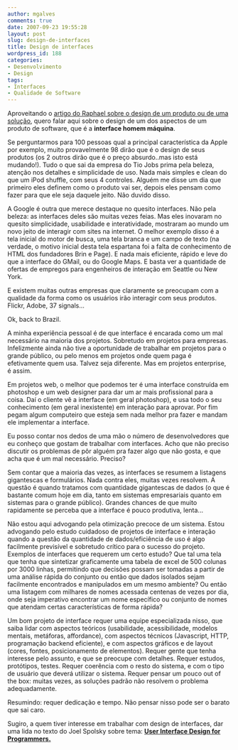 ```yaml
---
author: mgalves
comments: true
date: 2007-09-23 19:55:28
layout: post
slug: design-de-interfaces
title: Design de interfaces
wordpress_id: 188
categories:
- Desenvolvimento
- Design
tags:
- Interfaces
- Qualidade de Software
---
```


Aproveitando o [artigo do Raphael sobre o design de um produto ou de uma solução](http://log4dev.com/2007/09/21/startup-mantra-i-design-e-tudo-que-importa/), quero falar aqui sobre o design de um dos aspectos de um produto de software, que é a **interface homem máquina**.

Se perguntarmos para 100 pessoas qual a principal característica da Apple por exemplo, muito provavelmente 98 dirão que é o design de seus produtos (os 2 outros dirão que é o preço absurdo..mas isto está mudando!). Tudo o que sai da empresa do Tio Jobs prima pela beleza, atenção nos detalhes e simplicidade de uso. Nada mais simples e clean do que um iPod shuffle, com seus 4 controles. Alguém me disse um dia que primeiro eles definem como o produto vai ser, depois eles pensam como fazer para que ele seja daquele jeito. Não duvido disso.

A Google é outra que merece destaque no quesito interfaces. Não pela beleza: as interfaces deles são muitas vezes feias. Mas eles inovaram no quesito simplicidade, usabilidade e interatividade, mostraram ao mundo um novo jeito de interagir com sites na internet. O melhor exemplo disso é a tela inicial do motor de busca, uma tela branca e um campo de texto (na verdade, o motivo inicial desta tela espartana foi a falta de conhecimento de HTML dos fundadores Brin e Page). E nada mais eficiente, rápido e leve do que a interface do GMail, ou do Google Maps. E basta ver a quantidade de ofertas de empregos para engenheiros de interação em Seattle ou New York.

E existem muitas outras empresas que claramente se preocupam com a qualidade da forma como os usuários irão interagir com seus produtos. Flickr, Adobe, 37 signals...

Ok, back to Brazil.

A minha experiência pessoal é de que interface é encarada como um mal necessário na maioria dos projetos. Sobretudo em projetos para empresas. Infelizmente ainda não tive a oportunidade de trabalhar em projetos para o grande público, ou pelo menos em projetos onde quem paga é efetivamente quem usa. Talvez seja diferente. Mas em projetos enterprise, é assim.

Em projetos web, o melhor que podemos ter é uma interface construída em photoshop e um web designer para dar um ar mais profissional para a coisa. Daí o cliente vê a interface (em geral photoshop), e usa todo o seu conhecimento (em geral inexistente) em interação para aprovar. Por fim pegam algum computeiro que esteja sem nada melhor pra fazer e mandam ele implementar a interface.

Eu posso contar nos dedos de uma mão o número de desenvolvedores que eu conheço que gostam de trabalhar com interfaces. Acho que não preciso discutir os problemas de pôr alguém pra fazer algo que não gosta, e que acha que é um mal necessário. Preciso?

Sem contar que a maioria das vezes, as interfaces se resumem a listagens gigantescas e formulários. Nada contra eles,  muitas vezes resolvem. A questão é quando tratamos com quantidade gigantescas de dados (o que é bastante comum hoje em dia, tanto em sistemas empresariais quanto em sistemas para o grande público). Grandes chances de que muito rapidamente se perceba que a interface é pouco produtiva, lenta...

Não estou aqui advogando pela otimização precoce de um sistema. Estou advogando pelo estudo cuidadoso de projetos de interface e interação quando a questão da quantidade de dados/eficiência de uso é algo facilmente previsível e sobretudo crítico para o sucesso do projeto. Exemplos de interfaces que requerem um certo estudo? Que tal uma tela que tenha que sintetizar graficamente uma tabela de excel de 500 colunas por 3000 linhas, permitindo que decisões possam ser tomadas a partir de uma análise rápida do conjunto ou então que dados isolados sejam facilmente encontrados e manipulados em um mesmo ambiente? Ou então uma listagem com milhares de nomes acessada centenas de vezes por dia, onde seja imperativo encontrar um nome específico ou  conjunto de nomes que atendam certas características de forma rápida?

Um bom projeto de interface requer uma equipe especializada nisso, que saiba lidar com aspectos teóricos (usabilidade, acessibilidade, modelos mentais, metáforas, affordance), com aspectos técnicos (Javascript, HTTP, programação backend eficiente), e com aspectos gráficos e de layout (cores, fontes, posicionamento de elementos). Requer gente que tenha interesse pelo assunto, e que se preocupe com detalhes. Requer estudos, protótipos, testes. Requer  coerência com o resto do sistema, e com o tipo de usuário que deverá utilizar o sistema. Requer pensar um pouco out of the box: muitas vezes, as soluções padrão não resolvem o problema adequadamente.

Resumindo: requer dedicação e tempo.  Não pensar nisso pode ser o barato que sai caro.

Sugiro, a quem tiver interesse em trabalhar com design de interfaces, dar uma lida no texto do Joel Spolsky sobre tema: [**User Interface Design for Programmers.** ](http://www.joelonsoftware.com/uibook/chapters/fog0000000057.html)
